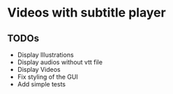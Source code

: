 # Videos with subtitle player

## TODOs

- Display Illustrations
- Display audios without vtt file
- Display Videos
- Fix styling of the GUI
- Add simple tests
